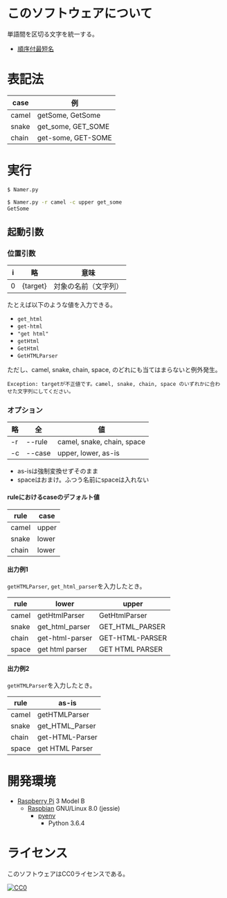 ﻿# このソフトウェアについて

単語間を区切る文字を統一する。

* [順序付最短名](https://github.com/ytyaru0/Python.NameGenerator.20180313180534)

# 表記法

case|例
----|--
camel|getSome, GetSome
snake|get_some, GET_SOME
chain|get-some, GET-SOME

# 実行

```sh
$ Namer.py
```
```sh
$ Namer.py -r camel -c upper get_some
GetSome
```

## 起動引数

### 位置引数

i|略|意味
-|--|----
0|{target}|対象の名前（文字列）

たとえば以下のような値を入力できる。

* `get_html`
* `get-html`
* `"get html"`
* `getHtml`
* `GetHtml`
* `GetHTMLParser`

ただし、camel, snake, chain, space, のどれにも当てはまらないと例外発生。

```
Exception: targetが不正値です。camel, snake, chain, space のいずれかに合わせた文字列にしてください。
```

### オプション

略|全|値
--|--|--
-r|--rule|camel, snake, chain, space
-c|--case|upper, lower, as-is

* as-isは強制変換せずそのまま
* spaceはおまけ。ふつう名前にspaceは入れない

#### ruleにおけるcaseのデフォルト値

rule|case
----|----
camel|upper
snake|lower
chain|lower

#### 出力例1

`getHTMLParser`, `get_html_parser`を入力したとき。

rule|lower|upper
----|-----|-----
camel|getHtmlParser|GetHtmlParser
snake|get_html_parser|GET_HTML_PARSER
chain|get-html-parser|GET-HTML-PARSER
space|get html parser|GET HTML PARSER

#### 出力例2

`getHTMLParser`を入力したとき。

rule|as-is
----|-----
camel|getHTMLParser
snake|get_HTML_Parser
chain|get-HTML-Parser
space|get HTML Parser

# 開発環境

* [Raspberry Pi](https://ja.wikipedia.org/wiki/Raspberry_Pi) 3 Model B
    * [Raspbian](https://www.raspberrypi.org/downloads/raspbian/) GNU/Linux 8.0 (jessie)
        * [pyenv](http://ytyaru.hatenablog.com/entry/2019/01/06/000000)
            * Python 3.6.4

# ライセンス

このソフトウェアはCC0ライセンスである。

[![CC0](http://i.creativecommons.org/p/zero/1.0/88x31.png "CC0")](http://creativecommons.org/publicdomain/zero/1.0/deed.ja)

